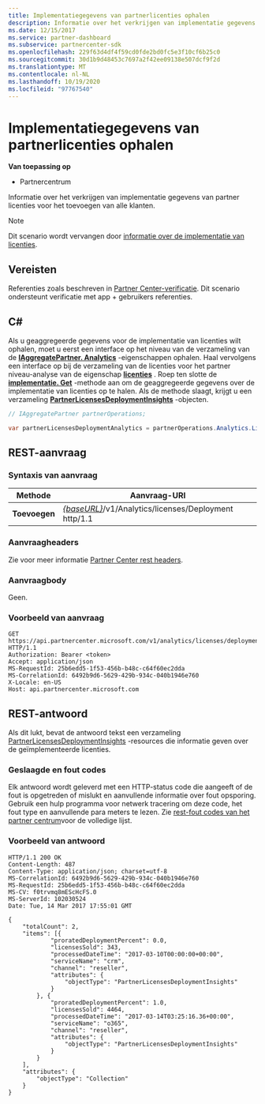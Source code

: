 ```yaml
---
title: Implementatiegegevens van partnerlicenties ophalen
description: Informatie over het verkrijgen van implementatie gegevens van partner licenties voor het toevoegen van alle klanten.
ms.date: 12/15/2017
ms.service: partner-dashboard
ms.subservice: partnercenter-sdk
ms.openlocfilehash: 229f63d4df4f59cd0fde2bd0fc5e3f10cf6b25c0
ms.sourcegitcommit: 30d1b9d48453c7697a2f42ee09138e507dcf9f2d
ms.translationtype: MT
ms.contentlocale: nl-NL
ms.lasthandoff: 10/19/2020
ms.locfileid: "97767540"
---
```

# <a name="get-partner-licenses-deployment-information"></a>Implementatiegegevens van partnerlicenties ophalen

**Van toepassing op**

- Partnercentrum

Informatie over het verkrijgen van implementatie gegevens van partner licenties voor het toevoegen van alle klanten.

> [!NOTE]
> Dit scenario wordt vervangen door [informatie over de implementatie van licenties](get-licenses-deployment-information.md).

## <a name="prerequisites"></a>Vereisten

Referenties zoals beschreven in [Partner Center-verificatie](partner-center-authentication.md). Dit scenario ondersteunt verificatie met app + gebruikers referenties.

## <a name="c"></a>C\#

Als u geaggregeerde gegevens voor de implementatie van licenties wilt ophalen, moet u eerst een interface op het niveau van de verzameling van de [**IAggregatePartner. Analytics**](/dotnet/api/microsoft.store.partnercenter.ipartner.analytics) -eigenschappen ophalen. Haal vervolgens een interface op bij de verzameling van de licenties voor het partner niveau-analyse van de eigenschap [**licenties**](/dotnet/api/microsoft.store.partnercenter.analytics.ipartneranalyticscollection.licenses) . Roep ten slotte de [**implementatie. Get**](/dotnet/api/microsoft.store.partnercenter.genericoperations.ientireentitycollectionretrievaloperations-2.get) -methode aan om de geaggregeerde gegevens over de implementatie van licenties op te halen. Als de methode slaagt, krijgt u een verzameling [**PartnerLicensesDeploymentInsights**](/dotnet/api/microsoft.store.partnercenter.models.analytics.partnerlicensesdeploymentinsights) -objecten.

``` csharp
// IAggregatePartner partnerOperations;

var partnerLicensesDeploymentAnalytics = partnerOperations.Analytics.Licenses.Deployment.Get();
```

## <a name="rest-request"></a>REST-aanvraag

### <a name="request-syntax"></a>Syntaxis van aanvraag

| Methode  | Aanvraag-URI                                                                           |
|---------|---------------------------------------------------------------------------------------|
| **Toevoegen** | [*{baseURL}*](partner-center-rest-urls.md)/v1/Analytics/licenses/Deployment http/1.1 |

### <a name="request-headers"></a>Aanvraagheaders

Zie voor meer informatie [Partner Center rest headers](headers.md).

### <a name="request-body"></a>Aanvraagbody

Geen.

### <a name="request-example"></a>Voorbeeld van aanvraag

```http
GET https://api.partnercenter.microsoft.com/v1/analytics/licenses/deployment HTTP/1.1
Authorization: Bearer <token>
Accept: application/json
MS-RequestId: 25b6edd5-1f53-456b-b48c-c64f60ec2dda
MS-CorrelationId: 6492b9d6-5629-429b-934c-040b1946e760
X-Locale: en-US
Host: api.partnercenter.microsoft.com
```

## <a name="rest-response"></a>REST-antwoord

Als dit lukt, bevat de antwoord tekst een verzameling [PartnerLicensesDeploymentInsights](analytics-resources.md#partnerlicensesdeploymentinsights) -resources die informatie geven over de geïmplementeerde licenties.

### <a name="response-success-and-error-codes"></a>Geslaagde en fout codes

Elk antwoord wordt geleverd met een HTTP-status code die aangeeft of de fout is opgetreden of mislukt en aanvullende informatie over fout opsporing. Gebruik een hulp programma voor netwerk tracering om deze code, het fout type en aanvullende para meters te lezen. Zie [rest-fout codes van het partner centrum](error-codes.md)voor de volledige lijst.

### <a name="response-example"></a>Voorbeeld van antwoord

```http
HTTP/1.1 200 OK
Content-Length: 487
Content-Type: application/json; charset=utf-8
MS-CorrelationId: 6492b9d6-5629-429b-934c-040b1946e760
MS-RequestId: 25b6edd5-1f53-456b-b48c-c64f60ec2dda
MS-CV: f0trvmq8mEScHcFS.0
MS-ServerId: 102030524
Date: Tue, 14 Mar 2017 17:55:01 GMT

{
    "totalCount": 2,
    "items": [{
            "proratedDeploymentPercent": 0.0,
            "licensesSold": 343,
            "processedDateTime": "2017-03-10T00:00:00+00:00",
            "serviceName": "crm",
            "channel": "reseller",
            "attributes": {
                "objectType": "PartnerLicensesDeploymentInsights"
            }
        }, {
            "proratedDeploymentPercent": 1.0,
            "licensesSold": 4464,
            "processedDateTime": "2017-03-14T03:25:16.36+00:00",
            "serviceName": "o365",
            "channel": "reseller",
            "attributes": {
                "objectType": "PartnerLicensesDeploymentInsights"
            }
        }
    ],
    "attributes": {
        "objectType": "Collection"
    }
}
```
